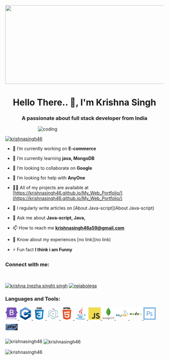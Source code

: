 <!-- [![MasterHead](https://indoanalytica.com/static/images/bannerr.gif)](https://rishavchanda.io) -->
<img  width="600" height="250" src="https://indoanalytica.com/static/images/bannerr.gif" alt=""> 
<h1 align="center">Hello There.. 👋, I'm Krishna Singh</h1>
<h3 align="center">A passionate about full stack developer from India</h3>
<img align="right" alt="coding" width="400" src="https://cdn.dribbble.com/users/1518535/screenshots/7528356/media/e11e5b8aaa2187e4e1a7c3da0553208e.gif" >

<p align="left"> <img src="https://komarev.com/ghpvc/?username=krishnasingh46&label=Profile%20views&color=0e75b6&style=flat" alt="" /> </p>

<p align="left"> <a href="https://github.com/ryo-ma/github-profile-trophy"><img src="https://github-profile-trophy.vercel.app/?username=krishnasingh46" alt="krishnasingh46" /></a> </p>

- 🔭 I’m currently working on **E-commerce** <br>

- 🌱 I’m currently learning **java, MongoDB** <br>

- 👯 I’m looking to collaborate on **Google** <br>

- 🤝 I’m looking for help with **AnyOne** <br>

- 👨‍💻 All of my projects are available at [https://krishnasingh46.github.io/My_Web_Portfolio/](https://krishnasingh46.github.io/My_Web_Portfolio/) <br>

- 📝 I regularly write articles on [About Java-script](About Java-script) <br>

- 💬 Ask me about **Java-script, Java,** <br>

- 📫 How to reach me **krishnasingh46a59@gmail.com** <br>

- 📄 Know about my experiences [no link](no link) <br>

- ⚡ Fun fact **I think i am Funny** <br>

<h3 align="left">Connect with me:</h3> <br>
<p align="left">
<a href="https://linkedin.com/in/krishna (nezha singh) singh" target="blank"><img align="center" src="https://raw.githubusercontent.com/rahuldkjain/github-profile-readme-generator/master/src/images/icons/Social/linked-in-alt.svg" alt="krishna (nezha singh) singh" height="30" width="40" /></a>
<a href="https://instagram.com/nejabolega" target="blank"><img align="center" src="https://raw.githubusercontent.com/rahuldkjain/github-profile-readme-generator/master/src/images/icons/Social/instagram.svg" alt="nejabolega" height="30" width="40" /></a>
</p>

<h3 align="left">Languages and Tools:</h3>
<p align="left"> <a href="https://getbootstrap.com" target="_blank" rel="noreferrer"> <img src="https://raw.githubusercontent.com/devicons/devicon/master/icons/bootstrap/bootstrap-plain-wordmark.svg" alt="bootstrap" width="40" height="40"/> </a> <a href="https://www.w3schools.com/cpp/" target="_blank" rel="noreferrer"> <img src="https://raw.githubusercontent.com/devicons/devicon/master/icons/cplusplus/cplusplus-original.svg" alt="cplusplus" width="40" height="40"/> </a> <a href="https://www.w3schools.com/css/" target="_blank" rel="noreferrer"> <img src="https://raw.githubusercontent.com/devicons/devicon/master/icons/css3/css3-original-wordmark.svg" alt="css3" width="40" height="40"/> </a> <a href="https://www.electronjs.org" target="_blank" rel="noreferrer"> <img src="https://raw.githubusercontent.com/devicons/devicon/master/icons/electron/electron-original.svg" alt="electron" width="40" height="40"/> </a> <a href="https://www.w3.org/html/" target="_blank" rel="noreferrer"> <img src="https://raw.githubusercontent.com/devicons/devicon/master/icons/html5/html5-original-wordmark.svg" alt="html5" width="40" height="40"/> </a> <a href="https://www.java.com" target="_blank" rel="noreferrer"> <img src="https://raw.githubusercontent.com/devicons/devicon/master/icons/java/java-original.svg" alt="java" width="40" height="40"/> </a> <a href="https://developer.mozilla.org/en-US/docs/Web/JavaScript" target="_blank" rel="noreferrer"> <img src="https://raw.githubusercontent.com/devicons/devicon/master/icons/javascript/javascript-original.svg" alt="javascript" width="40" height="40"/> </a> <a href="https://www.mongodb.com/" target="_blank" rel="noreferrer"> <img src="https://raw.githubusercontent.com/devicons/devicon/master/icons/mongodb/mongodb-original-wordmark.svg" alt="mongodb" width="40" height="40"/> </a> <a href="https://www.mysql.com/" target="_blank" rel="noreferrer"> <img src="https://raw.githubusercontent.com/devicons/devicon/master/icons/mysql/mysql-original-wordmark.svg" alt="mysql" width="40" height="40"/> </a> <a href="https://nodejs.org" target="_blank" rel="noreferrer"> <img src="https://raw.githubusercontent.com/devicons/devicon/master/icons/nodejs/nodejs-original-wordmark.svg" alt="nodejs" width="40" height="40"/> </a> <a href="https://www.photoshop.com/en" target="_blank" rel="noreferrer"> <img src="https://raw.githubusercontent.com/devicons/devicon/master/icons/photoshop/photoshop-line.svg" alt="photoshop" width="40" height="40"/> </a> <a href="https://www.php.net" target="_blank" rel="noreferrer"> <img src="https://raw.githubusercontent.com/devicons/devicon/master/icons/php/php-original.svg" alt="php" width="40" height="40"/> </a> </p>

<p><img align="left" src="https://github-readme-stats.vercel.app/api/top-langs?username=krishnasingh46&show_icons=true&locale=en&layout=compact" alt="krishnasingh46" /></p>

<p>&nbsp;<img align="center" src="https://github-readme-stats.vercel.app/api?username=krishnasingh46&show_icons=true&locale=en" alt="krishnasingh46" /></p>

<p><img align="center" src="https://github-readme-streak-stats.herokuapp.com/?user=krishnasingh46&" alt="krishnasingh46" /></p>
